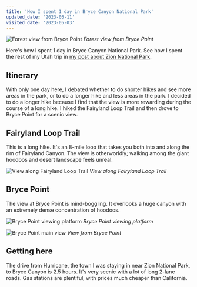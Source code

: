 ```yaml
---
title: 'How I spent 1 day in Bryce Canyon National Park'
updated_date: '2023-05-11'
visited_date: '2023-05-03'
---
```


![Forest view from Bryce Point](/images/1-day-in-bryce/bryce_point_forest-optimized.jpg)
*Forest view from Bryce Point*

Here's how I spent 1 day in Bryce Canyon National Park. See how I spent the rest of my Utah trip in [my post about Zion National Park](/posts/2-days-in-zion).

## Itinerary

With only one day here, I debated whether to do shorter hikes and see more areas in the park, or to do a longer hike and less areas in the park. I decided to do a longer hike because I find that the view is more rewarding during the course of a long hike. I hiked the Fairyland Loop Trail and then drove to Bryce Point for a scenic view.

## Fairyland Loop Trail

This is a long hike. It's an 8-mile loop that takes you both into and along the rim of Fairyland Canyon. The view is otherworldly; walking among the giant hoodoos and desert landscape feels unreal.

![View along Fairyland Loop Trail](/images/1-day-in-bryce/bryce_fairylandloop-optimized.jpg)
*View along Fairyland Loop Trail*

## Bryce Point

The view at Bryce Point is mind-boggling. It overlooks a huge canyon with an extremely dense concentration of hoodoos.

![Bryce Point viewing platform](/images/1-day-in-bryce/bryce_point_platform-optimized.jpg)
*Bryce Point viewing platform*

![Bryce Point main view](/images/1-day-in-bryce/bryce_viewfrombrycepoint-optimized.jpg)
*View from Bryce Point*

## Getting here

The drive from Hurricane, the town I was staying in near Zion National Park, to Bryce Canyon is 2.5 hours. It's very scenic with a lot of long 2-lane roads. Gas stations are plentiful, with prices much cheaper than California. 
